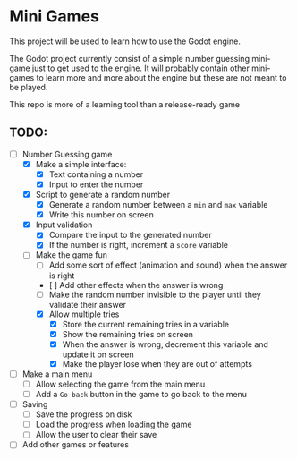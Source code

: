 # Mini Games

This project will be used to learn how to use the Godot engine.

The Godot project currently consist of a simple number guessing mini-game just to get used to the engine. It will probably contain other mini-games to learn more and more about the engine but these are not meant to be played.

This repo is more of a learning tool than a release-ready game

## TODO:
- [ ] Number Guessing game
	- [x] Make a simple interface:
		- [x] Text containing a number
		- [x] Input to enter the number
	- [x] Script to generate a random number
		- [x] Generate a random number between a `min` and `max` variable
		- [x] Write this number on screen
	- [x] Input validation
		- [x] Compare the input to the generated number
		- [x] If the number is right, increment a `score` variable
	- [ ] Make the game fun
		- [ ] Add some sort of effect (animation and sound) when the answer is right
		- [ ] Add other effects when the answer is wrong
		- [ ] Make the random number invisible to the player until they validate their answer
		- [x] Allow multiple tries
			- [x] Store the current remaining tries in a variable
			- [x] Show the remaining tries on screen
			- [x] When the answer is wrong, decrement this variable and update it on screen
			- [x] Make the player lose when they are out of attempts
- [ ] Make a main menu
	- [ ] Allow selecting the game from the main menu
	- [ ] Add a `Go back` button in the game to go back to the menu
- [ ] Saving
    - [ ] Save the progress on disk
    - [ ] Load the progress when loading the game
    - [ ] Allow the user to clear their save
- [ ] Add other games or features
